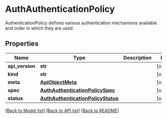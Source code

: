 # AuthAuthenticationPolicy

AuthenticationPolicy defines various authentication mechanisms available and order in which they are used.
## Properties
Name | Type | Description | Notes
------------ | ------------- | ------------- | -------------
**api_version** | **str** |  | [optional] 
**kind** | **str** |  | [optional] 
**meta** | [**ApiObjectMeta**](ApiObjectMeta.md) |  | [optional] 
**spec** | [**AuthAuthenticationPolicySpec**](AuthAuthenticationPolicySpec.md) |  | [optional] 
**status** | [**AuthAuthenticationPolicyStatus**](AuthAuthenticationPolicyStatus.md) |  | [optional] 

[[Back to Model list]](../README.md#documentation-for-models) [[Back to API list]](../README.md#documentation-for-api-endpoints) [[Back to README]](../README.md)



